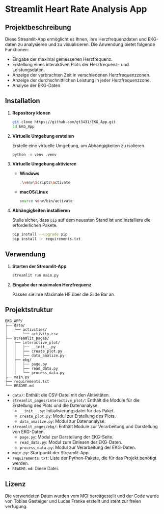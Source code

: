 # Streamlit Heart Rate Analysis App

## Projektbeschreibung

Diese Streamlit-App ermöglicht es Ihnen, Ihre Herzfrequenzdaten und EKG-daten zu analysieren und zu visualisieren. Die Anwendung bietet folgende Funktionen:

- Eingabe der maximal gemessenen Herzfrequenz.
- Erstellung eines interaktiven Plots der Herzfrequenz- und Leistungsdaten.
- Anzeige der verbrachten Zeit in verschiedenen Herzfrequenzzonen.
- Anzeige der durchschnittlichen Leistung in jeder Herzfrequenzzone.
- Analyse der EKG-Daten

## Installation

1. **Repository klonen**

   ```bash
   git clone https://github.com/gt3431/EKG_App.git
   cd EKG_App
   ```

2. **Virtuelle Umgebung erstellen**

   Erstelle eine virtuelle Umgebung, um Abhängigkeiten zu isolieren.

   ```bash
   python -m venv .venv
   ```

3. **Virtuelle Umgebung aktivieren**

   - **Windows**

     ```bash
     .\venv\Scripts\activate
     ```

   - **macOS/Linux**

     ```bash
     source venv/bin/activate
     ```

4. **Abhängigkeiten installieren**

   Stelle sicher, dass `pip` auf dem neuesten Stand ist und installiere die erforderlichen Pakete.

   ```bash
   pip install --upgrade pip
   pip install -r requirements.txt
   ```

## Verwendung

1. **Starten der Streamlit-App**

   ```bash
   streamlit run main.py
   ```

2. **Eingabe der maximalen Herzfrequenz**

   Passen sie ihre Maximale HF über die Slide Bar an.

## Projektstruktur

```
EKG_APP/
├── data/
│   └── activities/
│       └── activity.csv
├── streamlit_pages/
│   ├── interactive_plot/
│   │   ├── __init__.py
│   │   ├── create_plot.py
│   │   ├── data_analize.py
│   ├── ekg/
│   │   ├── page.py
│   │   ├── read_data.py
│   │   └── process_data.py
├── main.py
├── requirements.txt
└── README.md
```

- `data/`: Enthält die CSV-Datei mit den Aktivitäten.
- `streamlit_pages/interactive_plot/`: Enthält die Module für die Erstellung des Plots und die Datenanalyse.
  - `__init__.py`: Initialisierungsdatei für das Paket.
  - `create_plot.py`: Modul zur Erstellung des Plots.
  - `data_analize.py`: Modul zur Datenanalyse.
- `streamlit_pages/ekg/`: Enthält Module zur Verarbeitung und Darstellung von EKG-Daten.
  - `page.py`: Modul zur Darstellung der EKG-Seite.
  - `read_data.py`: Modul zum Einlesen der EKG-Daten.
  - `process_data.py`: Modul zur Verarbeitung der EKG-Daten.
- `main.py`: Startpunkt der Streamlit-App.
- `requirements.txt`: Liste der Python-Pakete, die für das Projekt benötigt werden.
- `README.md`: Diese Datei.

## Lizenz

Die verwendeten Daten wurden vom MCI bereitgestellt und der Code wurde von Tobias Gasteiger und Lucas Franke erstellt und steht zur freien verfügung.
